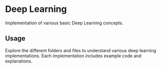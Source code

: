# Deep Learning

Implementation of various basic Deep Learning concepts.

## Usage

Explore the different folders and files to understand various deep learning implementations. Each implementation includes example code and explanations.
